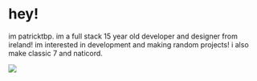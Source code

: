 # hey!
im patricktbp. im a full stack 15 year old developer and designer from ireland! im interested in development and making random projects! i also make classic 7 and naticord.

<p><img src="https://skillicons.dev/icons?i=java,discord,cs,python,androidstudio,bash,dotnet,react,robloxstudio,github,git,visualstudio,vscode,figma&theme=dark"></p>
